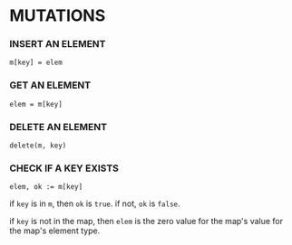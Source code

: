 # MUTATIONS

### INSERT AN ELEMENT

    m[key] = elem

### GET AN ELEMENT

    elem = m[key]

### DELETE AN ELEMENT

    delete(m, key)

### CHECK IF A KEY EXISTS

    elem, ok := m[key]

if `key` is in `m`, then `ok` is `true`. if not, `ok` is `false`.

if `key` is not in the map, then `elem` is the zero value for the map's value for the map's element type.
